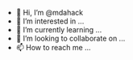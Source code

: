 - 👋 Hi, I’m @mdahack
- 👀 I’m interested in ...
- 🌱 I’m currently learning ...
- 💞️ I’m looking to collaborate on ...
- 📫 How to reach me ...

<!---
mdahack/mdahack is a ✨ special ✨ repository because its `README.md` (this file) appears on your GitHub profile.
You can click the Preview link to take a look at your changes.
--->
